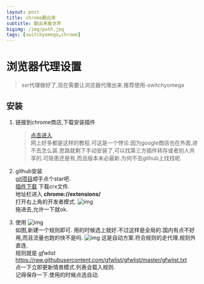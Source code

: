 ```yaml
---
layout: post
title: chrome翻出来
subtitle: 翻出来看世界
bigimg: /img/path.jpg
tags: [switchyomega,chrome]
---
```


# 浏览器代理设置
> ssr代理做好了,现在需要让浏览器代理出来.推荐使用-switchyomega  

## 安装
1. 链接到chrome商店,下载安装插件
    > [点击进入](https://chrome.google.com/webstore/detail/proxy-switchyomega/padekgcemlokbadohgkifijomclgjgif?utm_source=chrome-ntp-icon)  
网上好多都是这样的教程.可这是一个悖论.因为google商店也在外面,进不去怎么装.思路就剩下手动安装了,可以找第三方插件转存或者别人共享的.可隐患还是有,而且版本未必最新.为何不去github上找找呢.
2. github安装  
[git项目](https://github.com/FelisCatus/SwitchyOmega)顺手点个star吧.  
[插件下载](https://github.com/FelisCatus/SwitchyOmega/releases) 下载crx文件.  
地址栏进入 **chrome://extensions/**  
打开右上角的开发者模式.
![img](http://phguzqfjx.bkt.clouddn.com/2018-11-12-16-50-01-的屏幕截图.png)  
拖进去,允许一下就ok.

3. 使用
![img](http://phguzqfjx.bkt.clouddn.com/2018-11-12-22-06-14-的屏幕截图.png)  
如图,新建一个规则即可.
用的时候选上就好.不过这样是全局的.国内有点不好用,而且流量也跑的快不是吗.
![img](http://phguzqfjx.bkt.clouddn.com/2018-11-12-22-07-56-的屏幕截图.png)
这是自动方案.符合规则的走代理.规则外直连.  
规则就是 _gfwlist_  
https://raw.githubusercontent.com/gfwlist/gfwlist/master/gfwlist.txt  
点一下立即更新情景模式.列表会载入规则.  
记得保存一下.使用的时候点选自动.




